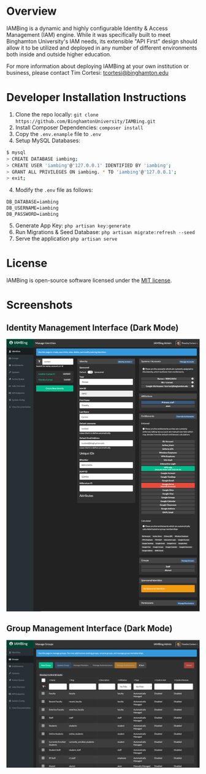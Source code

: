 # Overview
IAMBing is a dynamic and highly configurable Identity & Access Management (IAM) engine.  While it was specifically built to meet Binghamton University's IAM needs, its extensible "API First" design should allow it to be utilized and deployed in any number of different environments both inside and outside higher education.

For more information about deploying IAMBing at your own institution or business, please contact Tim Cortesi: [tcortesi@binghamton.edu](mailto:tcortesi@binghamton.edu)

# Developer Installation Instructions

1. Clone the repo locally: `git clone https://github.com/BinghamtonUniversity/IAMBing.git`
2. Install Composer Dependencies: `composer install`
3. Copy the `.env.enample` file to `.env`
4. Setup MySQL Databases:
```bash
$ mysql
> CREATE DATABASE iambing;
> CREATE USER 'iambing'@'127.0.0.1' IDENTIFIED BY 'iambing';
> GRANT ALL PRIVILEGES ON iambing. * TO 'iambing'@'127.0.0.1';
> exit;
```
4. Modify the `.env` file as follows:
```
DB_DATABASE=iambing
DB_USERNAME=iambing
DB_PASSWORD=iambing
```
5. Generate App Key: `php artisan key:generate`
6. Run Migrations & Seed Database: `php artisan migrate:refresh --seed`
7. Serve the application `php artisan serve`

# License
IAMBing is open-source software licensed under the [MIT license](http://opensource.org/licenses/MIT).

# Screenshots 
## Identity Management Interface (Dark Mode)
![Identity Management Interface](examples/example_identity.png)

## Group Management Interface (Dark Mode)
![Group Management Interface](examples/example_groups.png)
